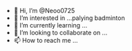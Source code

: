 - 👋 Hi, I’m @Neoo0725
- 👀 I’m interested in ...palying badminton
- 🌱 I’m currently learning ...
- 💞️ I’m looking to collaborate on ...
- 📫 How to reach me ...

<!---
Neoo0725/Neoo0725 is a ✨ special ✨ repository because its `README.md` (this file) appears on your GitHub profile.
You can click the Preview link to take a look at your changes.
--->
